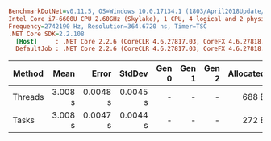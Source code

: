 ``` ini

BenchmarkDotNet=v0.11.5, OS=Windows 10.0.17134.1 (1803/April2018Update/Redstone4)
Intel Core i7-6600U CPU 2.60GHz (Skylake), 1 CPU, 4 logical and 2 physical cores
Frequency=2742190 Hz, Resolution=364.6720 ns, Timer=TSC
.NET Core SDK=2.2.108
  [Host]     : .NET Core 2.2.6 (CoreCLR 4.6.27817.03, CoreFX 4.6.27818.02), 64bit RyuJIT  [AttachedDebugger]
  DefaultJob : .NET Core 2.2.6 (CoreCLR 4.6.27817.03, CoreFX 4.6.27818.02), 64bit RyuJIT


```
|  Method |    Mean |    Error |   StdDev | Gen 0 | Gen 1 | Gen 2 | Allocated |
|-------- |--------:|---------:|---------:|------:|------:|------:|----------:|
| Threads | 3.008 s | 0.0048 s | 0.0045 s |     - |     - |     - |     688 B |
|   Tasks | 3.008 s | 0.0047 s | 0.0044 s |     - |     - |     - |     272 B |
